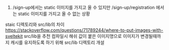 1.  /sign-up에서는 static 이미지를 가지고 올 수 있지만 /sign-up/registration 에서는 static 이미지를 가지고 올 수 없는 상황 

staic 디렉토리와 src/lib의 차이 
https://stackoverflow.com/questions/71789244/where-to-put-images-with-sveltekit
src/lib을 추천 
컴파일시 해쉬 값이 붙은 이미지명으로 이미지가 변경될때까지 캐시를 유지하도록 하기 위해 src/lib 디렉토리 개설